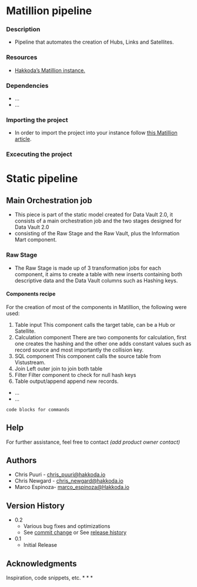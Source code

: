 # Matillion pipeline


### Description

- Pipeline that automates the creation of Hubs, Links and Satellites.


### Resources

- [Hakkoda’s Matillion instance.](http://matillion-sandbox-linux-vm-01.canadacentral.cloudapp.azure.com/)


### Dependencies

-  ...
-  ...


### Importing the project 

- In order to import the project into your instance follow [this Matillion article](https://documentation.matillion.com/docs/2734441).


### Excecuting the project 

# Static pipeline

## Main Orchestration job 

+ This piece is part of the static model created for Data Vault 2.0, it consists of a main orchestration job and the two stages designed for Data Vault 2.0
+ consisting of the Raw Stage and the Raw Vault, plus the Information Mart component. 
  
### Raw Stage

+ The Raw Stage is made up of 3 transformation jobs for each component, it aims to create a table with new inserts containing both descriptive data and the Data Vault columns such as Hashing keys. 

#### Components recipe

For the creation of most of the components in Matillion, the following were used:
1. Table input
This component calls the target table, can be a Hub or Satellite. 
2. Calculation component
There are two components for calculation, first one creates the hashing and the other one adds constant values such as record source and most importantly the collision key. 
3. SQL component
This component calls the source table from Vistustream.
1. Join
Left outer join to join both table
1. Filter
Filter component to check for null hash keys
1. Table output/append
append new records. 


- ...
- ...

```
code blocks for commands
```


## Help

For further assistance, feel free to contact *_(add product owner contact)_*


## Authors

- Chris Puuri - chris_puuri@hakkoda.io
- Chris Newgard - chris_newgard@hakkoda.io
- Marco Espinoza- marco_espinoza@Hakkoda.io


## Version History

* 0.2
    * Various bug fixes and optimizations
    * See [commit change]() or See [release history]()
* 0.1
    * Initial Release


## Acknowledgments

Inspiration, code snippets, etc.
*
*
*
